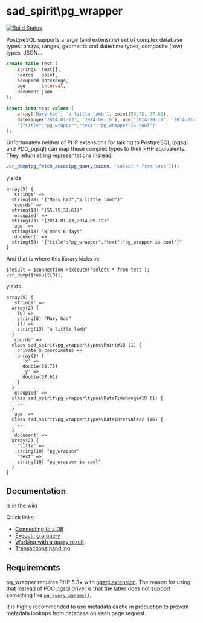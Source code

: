 # sad_spirit\pg_wrapper

[![Build Status](https://travis-ci.org/sad-spirit/pg-wrapper.svg?branch=master)](https://travis-ci.org/sad-spirit/pg-wrapper)

PostgreSQL supports a large (and extensible) set of complex database types: arrays, ranges, geometric and date/time
types, composite (row) types, JSON...

```SQL
create table test (
    strings  text[],
    coords   point,
    occupied daterange,
    age      interval,
    document json
);

insert into test values (
    array['Mary had', 'a little lamb'], point(55.75, 37.61),
    daterange('2014-01-13', '2014-09-19'), age('2014-09-19', '2014-01-13'),
    '{"title":"pg_wrapper","text":"pg_wrapper is cool"}'
);
```

Unfortunately neither of PHP extensions for talking to PostgreSQL (pgsql and PDO_pgsql) can map these complex
types to their PHP equivalents. They return string representations instead:

```PHP
var_dump(pg_fetch_assoc(pg_query($conn, 'select * from test')));
```
yields
```
array(5) {
  'strings' =>
  string(28) "{"Mary had","a little lamb"}"
  'coords' =>
  string(13) "(55.75,37.61)"
  'occupied' =>
  string(23) "[2014-01-13,2014-09-19)"
  'age' =>
  string(13) "8 mons 6 days"
  'document' =>
  string(50) "{"title":"pg_wrapper","text":"pg_wrapper is cool"}"
}
```

And that is where this library kicks in:
```
$result = $connection->execute('select * from test');
var_dump($result[0]);
```
yields
```
array(5) {
  'strings' =>
  array(2) {
    [0] =>
    string(8) "Mary had"
    [1] =>
    string(13) "a little lamb"
  }
  'coords' =>
  class sad_spirit\pg_wrapper\types\Point#18 (1) {
    private $_coordinates =>
    array(2) {
      'x' =>
      double(55.75)
      'y' =>
      double(37.61)
    }
  }
  'occupied' =>
  class sad_spirit\pg_wrapper\types\DateTimeRange#19 (1) {
    ...
  }
  'age' =>
  class sad_spirit\pg_wrapper\types\DateInterval#22 (16) {
    ...
  }
  'document' =>
  array(2) {
    'title' =>
    string(10) "pg_wrapper"
    'text' =>
    string(18) "pg_wrapper is cool"
  }
}
```

## Documentation

Is in the [wiki](https://github.com/sad-spirit/pg-wrapper/wiki)

Quick links:

* [Connecting to a DB](https://github.com/sad-spirit/pg-wrapper/wiki/connecting)<br />
* [Executing a query](https://github.com/sad-spirit/pg-wrapper/wiki/query)<br />
* [Working with a query result](https://github.com/sad-spirit/pg-wrapper/wiki/result)<br />
* [Transactions handling](https://github.com/sad-spirit/pg-wrapper/wiki/transactions)<br />


## Requirements

pg_wrapper requires PHP 5.3+ with [pgsql extension](http://php.net/manual/en/book.pgsql.php).
The reason for using that instead of PDO pgsql driver is that the latter does not support something like
[`pg_query_params()`](http://php.net/manual/en/function.pg-query-params.php).

It is highly recommended to use metadata cache in production to prevent metadata lookups from database on each
page request.
